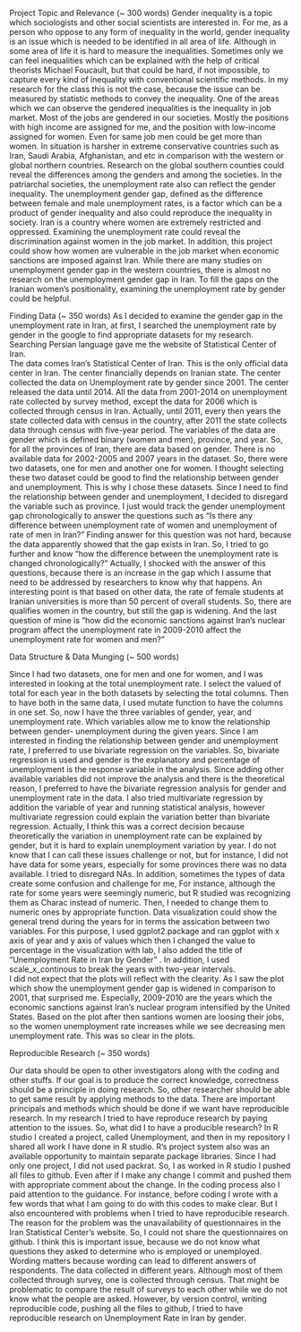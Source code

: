 Project Topic and Relevance (~ 300 words)
Gender inequality is a topic which sociologists and other social scientists are interested in. For me, as a person who oppose to any form of inequality in the world, gender inequality is an issue which is needed to be identified in all area of life. Although in some area of life it is hard to measure the inequalities. Sometimes only we can feel inequalities which can be explained with the help of critical theorists Michael Foucault, but that could be hard, if not impossible, to capture every kind of inequality with conventional scientific methods. In my research for the class this is not the case, because the issue can be measured by statistic methods to convey the inequality. 
One of the areas which we can observe the gendered inequalities is the inequality in job market. Most of the jobs are gendered in our societies. Mostly the positions with high income are assigned for me, and the position with low-income assigned for women. Even for same job men could be get more than women.  In situation is harsher in extreme conservative countries such as Iran, Saudi Arabia, Afghanistan, and etc in comparison with the western or global northern countries. Research on the global southern counties could reveal the differences among the genders and among the societies. In the patriarchal societies, the unemployment rate also can reflect the gender inequality. The unemployment gender gap, defined as the difference between female and male unemployment rates, is a factor which can be a product of gender inequality and also could reproduce the inequality in society. Iran is a country where women are extremely restricted and oppressed. Examining the unemployment rate could reveal the discrimination against women in the job market. In addition, this project could show how women are vulnerable in the job market when economic sanctions are imposed against Iran. While there are many studies on unemployment gender gap in the western countries, there is almost no research on the unemployment gender gap in Iran. To fill the gaps on the Iranian women’s positionality, examining the unemployment rate by gender could be helpful.


 Finding Data (~ 350 words)
As I decided to examine the gender gap in the unemployment rate in Iran, at first, I searched the unemployment rate by gender in the google to find appropriate datasets for my research. Searching Persian language gave me the website of Statistical Center of Iran.   
The data comes Iran’s Statistical Center of Iran. This is the only official data center in Iran. The center financially depends on Iranian state. The center collected the data on Unemployment rate by gender since 2001.  The center released the data until 2014. All the data from 2001-2014 on unemployment rate collected by survey method, except the data for 2006 which is collected through census in Iran.  Actually, until 2011, every then years the state collected data with census in the country, after 2011 the state collects data through census with five-year period. The variables of the data are gender which is defined binary (women and men), province, and year.  So, for all the provinces of Iran, there are data based on gender. There is no available data for 2002-2005 and 2007 years in the dataset. So, there were two datasets, one for men and another one for women. I thought selecting these two dataset could be good to find the relationship between gender and unemployment. This is why I chose these datasets. Since I need to find the relationship between gender and unemployment, I decided to disregard the variable such as province. I just would track the gender unemployment gap chronologically to answer the questions such as “Is there any difference between unemployment rate of women and unemployment of rate of men in Iran?” Finding answer for this question was not hard, because the data apparently showed that the gap exists in Iran. So, I tried to go further and know “how the difference between the unemployment rate is changed chronologically?” Actually, I shocked with the answer of this questions, because there is an increase in the gap which I assume that need to be addressed by researchers to know why that happens. An interesting point is that based on other data, the rate of female students at Iranian universities is more than 50 percent of overall students. So, there are qualifies women in the country, but still the gap is widening. And the last question of mine is  “how did the economic sanctions against Iran’s nuclear program affect the unemployment rate in 2009-2010 affect the unemployment rate for women and men?” 



 Data Structure & Data Munging (~ 500 words)

Since I had two datasets, one for men and one for women, and I was interested in looking at the total unemployment rate. I select the valued of total for each year in the both datasets by selecting the total columns. Then to have both in the same data, I used mutate function to have the columns in one set. So, now I have the three variables of gender, year, and unemployment rate. Which variables allow me to know the relationship between gender- unemployment during the given years.
Since I am interested in finding the relationship between gender and unemployment rate, I preferred to use bivariate regression on the variables. So, bivariate regression is used and gender is the explanatory and percentage of unemployment is the response variable in the analysis. Since adding other available variables did not improve the analysis and there is the theoretical reason, I preferred to have the bivariate regression analysis for gender and unemployment rate in the data. I also tried multivariate regression by addition the variable of year and running statistical analysis, however multivariate regression could explain the variation better than bivariate regression. Actually, I think this was a correct decision because theoretically the variation in unemployment rate can be explained by gender, but it is hard to explain unemployment variation by year.
	I do not know that I can call these issues challenge or not, but for instance, I did not have data for some years, especially for some provinces there was no data available. I tried to disregard NAs. In addition, sometimes the types of data create some confusion and challenge for me, For instance, although the rate for some years were seemingly numeric, but R studied was recognizing them as Charac instead of numeric. Then, I needed to change them to numeric ones by appropriate function. 
Data visualization could show the general trend during the years for in terms the assication between two variables. For this purpose, I used ggplot2 package and ran ggplot with x axis of year and y axis of values which then I changed the value to percentage in the visualization with lab, I also added the title of “Unemployment Rate in Iran by Gender” . In addition, I used scale_x_continous to break the years with two-year intervals.  
I did not expect that the plots will reflect with the clearity. As I saw the plot which show the unemployment gender gap is widened in comparison to 2001, that surprised me. Especially, 2009-2010 are the years which the economic sanctions against Iran’s nuclear program intensified by the United States. Based on the plot after then santions women are loosing their jobs, so the women unemployment rate increases while we see decreasing men unemployment rate. This was so clear in the plots.    

 Reproducible Research (~ 350 words)

Our data should be open to other investigators along with the coding and other stuffs. If our goal is to produce the correct knowledge, correctness should be a principle in doing research. So, other researcher should be able to get same result by applying methods to the data. There are important principals and methods which should be done if we want have reproducible research. In my research I tried to have reproduce research by paying attention to the issues. So, what did I to have a producible research? In R studio I created a project, called Unemployment, and then in my repository I shared all work I have done in R studio. R’s project system also was an available opportunity to maintain separate package libraries. Since I had only one project, I did not used packrat.  So, I as worked in R studio I pushed all files to github. Even after if I make any change I commit and pushed them with appropriate comment about the change. In the coding process also I paid attention to the guidance. For instance, before coding I wrote with a few words that what I am going to do with this codes to make clear. 
But I also encountered with problems when I tried to have reproducible research. The reason for the problem was the unavailability of questionnaires in the Iran Statistical Center’s website. So, I could not share the questionnaires on github. I think this is important issue, because we do not know what questions they asked to determine who is employed or unemployed. Wording matters because wording can lead to different answers of respondents. The data collected in different years. Although most of them collected through survey, one is collected through census. That might be problematic to compare the result of surveys to each other while we do not know what the people are asked. However, by version control, writing reproducible code, pushing all the files to github, I tried to have reproducible research on Unemployment Rate in Iran by gender.  


